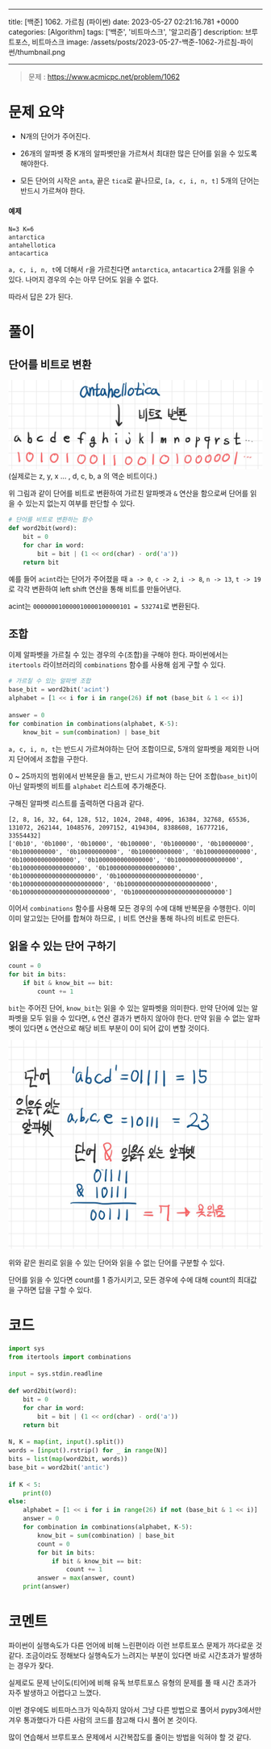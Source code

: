 

---
title: [백준] 1062. 가르침 (파이썬)
date: 2023-05-27 02:21:16.781 +0000
categories: [Algorithm]
tags: ['백준', '비트마스크', '알고리즘']
description: 브루트포스, 비트마스크
image: /assets/posts/2023-05-27-백준-1062-가르침-파이썬/thumbnail.png

---

> 문제 : https://www.acmicpc.net/problem/1062

# 문제 요약

- N개의 단어가 주어진다.

- 26개의 알파벳 중 K개의 알파벳만을 가르쳐서 최대한 많은 단어를 읽을 수 있도록 해야한다.

- 모든 단어의 시작은 `anta`, 끝은 `tica`로 끝나므로, `[a, c, i, n, t]` 5개의 단어는 반드시 가르쳐야 한다.

#### 예제
```
N=3 K=6
antarctica
antahellotica
antacartica
```
`a, c, i, n, t`에 더해서 `r`을 가르친다면 `antarctica`, `antacartica` 2개를 읽을 수 있다.
나머지 경우의 수는 아무 단어도 읽을 수 없다.

따라서 답은 2가 된다.

# 풀이

## 단어를 비트로 변환

![img](/assets/posts/2023-05-27-백준-1062-가르침-파이썬/img0.png)(실제로는 z, y, x ... , d, c, b, a 의 역순 비트이다.)

위 그림과 같이 단어를 비트로 변환하여 가르친 알파벳과 `&` 연산을 함으로써 단어를 읽을 수 있는지 없는지 여부를 판단할 수 있다.

```python
# 단어를 비트로 변환하는 함수
def word2bit(word):
    bit = 0
    for char in word:
        bit = bit | (1 << ord(char) - ord('a'))
    return bit
```

예를 들어 `acint`라는 단어가 주어졌을 때
`a -> 0`, `c -> 2`, `i -> 8`, `n -> 13`, `t -> 19`로 각각 변환하여 left shift 연산을 통해 비트를 만들어낸다.

acint는 `000000010000010000100000101 = 532741`로 변환된다.

## 조합

이제 알파벳을 가르칠 수 있는 경우의 수(조합)을 구해야 한다.
파이썬에서는 `itertools` 라이브러리의 `combinations` 함수를 사용해 쉽게 구할 수 있다.

```python
# 가르칠 수 있는 알파벳 조합
base_bit = word2bit('acint')
alphabet = [1 << i for i in range(26) if not (base_bit & 1 << i)]

answer = 0
for combination in combinations(alphabet, K-5):
    know_bit = sum(combination) | base_bit
```

`a, c, i, n, t`는 반드시 가르쳐야하는 단어 조합이므로, 5개의 알파벳을 제외한 나머지 단어에서 조합을 구한다.

0 ~ 25까지의 범위에서 반복문을 돌고, 반드시 가르쳐야 하는 단어 조합(`base_bit`)이 아닌 알파벳의 비트를 `alphabet` 리스트에 추가해준다.

구해진 알파벳 리스트를 출력하면 다음과 같다.
```
[2, 8, 16, 32, 64, 128, 512, 1024, 2048, 4096, 16384, 32768, 65536, 131072, 262144, 1048576, 2097152, 4194304, 8388608, 16777216, 33554432]
['0b10', '0b1000', '0b10000', '0b100000', '0b1000000', '0b10000000', '0b1000000000', '0b10000000000', '0b100000000000', '0b1000000000000', '0b100000000000000', '0b1000000000000000', '0b10000000000000000', '0b100000000000000000', '0b1000000000000000000', '0b100000000000000000000', '0b1000000000000000000000', '0b10000000000000000000000', '0b100000000000000000000000', '0b1000000000000000000000000', '0b10000000000000000000000000']
```

이어서 `combinations` 함수를 사용해 모든 경우의 수에 대해 반복문을 수행한다.
이미 이미 알고있는 단어를 합쳐야 하므로, `|` 비트 연산을 통해 하나의 비트로 만든다.

## 읽을 수 있는 단어 구하기

```python
count = 0
for bit in bits:
    if bit & know_bit == bit:
		count += 1
```

`bit`는 주어진 단어, `know_bit`는 읽을 수 있는 알파벳을 의미한다.
만약 단어에 있는 알파벳을 모두 읽을 수 있다면, `&` 연산 결과가 변하지 않아야 한다.
만약 읽을 수 없는 알파벳이 있다면 `&` 연산으로 해당 비트 부분이 0이 되어 값이 변할 것이다.

![img](/assets/posts/2023-05-27-백준-1062-가르침-파이썬/img1.png)

위와 같은 원리로 읽을 수 있는 단어와 읽을 수 없는 단어를 구분할 수 있다.

단어를 읽을 수 있다면 count를 1 증가시키고, 모든 경우에 수에 대해 count의 최대값을 구하면 답을 구할 수 있다.

# 코드

```python
import sys
from itertools import combinations

input = sys.stdin.readline

def word2bit(word):
    bit = 0
    for char in word:
        bit = bit | (1 << ord(char) - ord('a'))
    return bit

N, K = map(int, input().split())
words = [input().rstrip() for _ in range(N)]
bits = list(map(word2bit, words))
base_bit = word2bit('antic')

if K < 5:
    print(0)
else:
    alphabet = [1 << i for i in range(26) if not (base_bit & 1 << i)]
    answer = 0
    for combination in combinations(alphabet, K-5):
        know_bit = sum(combination) | base_bit
        count = 0
        for bit in bits:
            if bit & know_bit == bit:
                count += 1
        answer = max(answer, count)
    print(answer)
```

# 코멘트

파이썬이 실행속도가 다른 언어에 비해 느린편이라 이런 브루트포스 문제가 까다로운 것 같다.
조금이라도 정해보다 실행속도가 느려지는 부분이 있다면 바로 시간초과가 발생하는 경우가 잦다. 

실제로도 문제 난이도(티어)에 비해 유독 브루트포스 유형의 문제를 풀 때 시간 초과가 자주 발생하고 어렵다고 느꼈다.

이번 경우에도 비트마스크가 익숙하지 않아서 그냥 다른 방법으로 풀어서 pypy3에서만 겨우 통과했다가 다른 사람의 코드를 참고해 다시 풀어 본 것이다.

많이 연습해서 브루트포스 문제에서 시간복잡도를 줄이는 방법을 익혀야 할 것 같다.

        